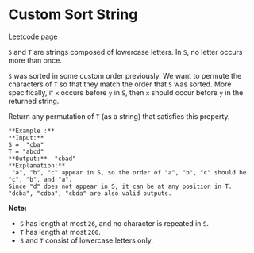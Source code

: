 # Custom Sort String
[Leetcode page](https://leetcode.com/problems/custom-sort-string/description)

`S` and `T` are strings composed of lowercase letters. In `S`, no letter
occurs more than once.

`S` was sorted in some custom order previously. We want to permute the
characters of `T` so that they match the order that `S` was sorted. More
specifically, if `x` occurs before `y` in `S`, then `x` should occur before
`y` in the returned string.

Return any permutation of `T` (as a string) that satisfies this property.

    
    
    **Example :**
    **Input:** 
    S =  "cba"
    T = "abcd"
    **Output:**  "cbad"
    **Explanation:** 
     "a", "b", "c" appear in S, so the order of "a", "b", "c" should be "c", "b", and "a". 
    Since "d" does not appear in S, it can be at any position in T. "dcba", "cdba", "cbda" are also valid outputs.
    



**Note:**

  * `S` has length at most `26`, and no character is repeated in `S`.
  * `T` has length at most `200`.
  * `S` and `T` consist of lowercase letters only.

